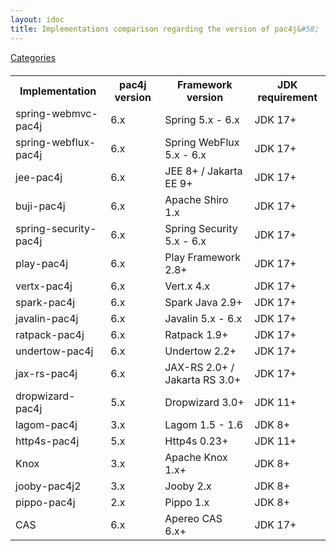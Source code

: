 ```yaml
---
layout: idoc
title: Implementations comparison regarding the version of pac4j&#58;
---
```


[<i class="fa fa-long-arrow-left fa-2x" aria-hidden="true"></i> Categories](./comparison.html)

<style>
    table {
        margin-top: 20px
    }
    table img {
        border: 0
    }
</style>


<table class="centered">
    <tr>
        <th>Implementation</th>
        <th>pac4j version</th>
        <th>Framework version</th>
        <th>JDK requirement</th>
    </tr>
    <tr>
        <td>spring-webmvc-pac4j</td>
        <td>6.x</td>
        <td>Spring 5.x - 6.x</td>
        <td>JDK 17+</td>
    </tr>
    <tr>
        <td>spring-webflux-pac4j</td>
        <td>6.x</td>
        <td>Spring WebFlux 5.x - 6.x</td>
        <td>JDK 17+</td>
    </tr>
    <tr>
        <td>jee-pac4j</td>
        <td>6.x</td>
        <td>JEE 8+ / Jakarta EE 9+</td>
        <td>JDK 17+</td>
    </tr>
    <tr>
        <td>buji-pac4j</td>
        <td>6.x</td>
        <td>Apache Shiro 1.x</td>
        <td>JDK 17+</td>
    </tr>
    <tr>
        <td>spring-security-pac4j</td>
        <td>6.x</td>
        <td>Spring Security 5.x - 6.x</td>
        <td>JDK 17+</td>
    </tr>
    <tr>
        <td>play-pac4j</td>
        <td>6.x</td>
        <td>Play Framework 2.8+</td>
        <td>JDK 17+</td>
    </tr>
    <tr>
        <td>vertx-pac4j</td>
        <td>6.x</td>
        <td>Vert.x 4.x</td>
        <td>JDK 17+</td>
    </tr>
    <tr>
        <td>spark-pac4j</td>
        <td>6.x</td>
        <td>Spark Java 2.9+</td>
        <td>JDK 17+</td>
    </tr>
    <tr>
        <td>javalin-pac4j</td>
        <td>6.x</td>
        <td>Javalin 5.x - 6.x</td>
        <td>JDK 17+</td>
    </tr>
    <tr>
        <td>ratpack-pac4j</td>
        <td>6.x</td>
        <td>Ratpack 1.9+</td>
        <td>JDK 17+</td>
    </tr>
    <tr>
        <td>undertow-pac4j</td>
        <td>6.x</td>
        <td>Undertow 2.2+</td>
        <td>JDK 17+</td>
    </tr>
    <tr>
        <td>jax-rs-pac4j</td>
        <td>6.x</td>
        <td>JAX-RS 2.0+ / Jakarta RS 3.0+</td>
        <td>JDK 17+</td>
    </tr>
    <tr>
        <td>dropwizard-pac4j</td>
        <td>5.x</td>
        <td>Dropwizard 3.0+</td>
        <td>JDK 11+</td>
    </tr>
    <tr>
        <td>lagom-pac4j</td>
        <td>3.x</td>
        <td>Lagom 1.5 - 1.6</td>
        <td>JDK 8+</td>
    </tr>
    <tr>
        <td>http4s-pac4j</td>
        <td>5.x</td>
        <td>Http4s 0.23+</td>
        <td>JDK 11+</td>
    </tr>
    <tr>
        <td>Knox</td>
        <td>3.x</td>
        <td>Apache Knox 1.x+</td>
        <td>JDK 8+</td>
    </tr>
    <tr>
        <td>jooby-pac4j2</td>
        <td>3.x</td>
        <td>Jooby 2.x</td>
        <td>JDK 8+</td>
    </tr>
    <tr>
        <td>pippo-pac4j</td>
        <td>2.x</td>
        <td>Pippo 1.x</td>
        <td>JDK 8+</td>
    </tr>
    <tr>
        <td>CAS</td>
        <td>6.x</td>
        <td>Apereo CAS 6.x+</td>
        <td>JDK 17+</td>
    </tr>
</table>
